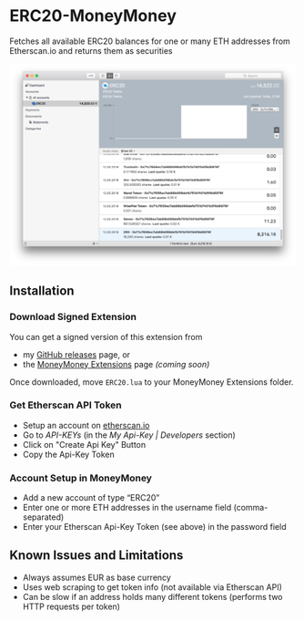 # ERC20-MoneyMoney

Fetches all available ERC20 balances for one or many ETH addresses from Etherscan.io and returns them as securities

![MoneyMoney Screenshot with ERC20 extension installed](Screenshot.png)

## Installation

### Download Signed Extension

You can get a signed version of this extension from

* my [GitHub releases](https://github.com/aaronk6/ERC20-MoneyMoney/releases/latest) page, or
* the [MoneyMoney Extensions](https://moneymoney-app.com/extensions/) page _(coming soon)_

Once downloaded, move `ERC20.lua` to your MoneyMoney Extensions folder.

### Get Etherscan API Token

* Setup an account on [etherscan.io](https://etherscan.io)
* Go to _API-KEYs_ (in the _My Api-Key | Developers_ section)
* Click on "Create Api Key" Button
* Copy the Api-Key Token

### Account Setup in MoneyMoney

* Add a new account of type “ERC20”
* Enter one or more ETH addresses in the username field (comma-separated)
* Enter your Etherscan Api-Key Token (see above) in the password field

## Known Issues and Limitations

* Always assumes EUR as base currency
* Uses web scraping to get token info (not available via Etherscan API)
* Can be slow if an address holds many different tokens (performs two HTTP requests per token)


